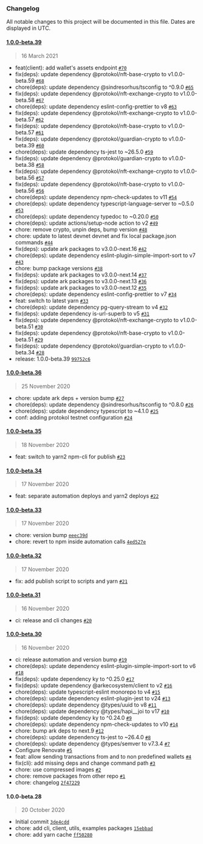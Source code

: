 ### Changelog

All notable changes to this project will be documented in this file. Dates are displayed in UTC.

#### [1.0.0-beta.39](https://github.com/protokol/commons/compare/1.0.0-beta.36...1.0.0-beta.39)

> 16 March 2021

-   feat(client): add wallet's assets endpoint [`#70`](https://github.com/protokol/commons/pull/70)
-   fix(deps): update dependency @protokol/nft-base-crypto to v1.0.0-beta.59 [`#68`](https://github.com/protokol/commons/pull/68)
-   chore(deps): update dependency @sindresorhus/tsconfig to ^0.9.0 [`#65`](https://github.com/protokol/commons/pull/65)
-   fix(deps): update dependency @protokol/nft-exchange-crypto to v1.0.0-beta.58 [`#67`](https://github.com/protokol/commons/pull/67)
-   chore(deps): update dependency eslint-config-prettier to v8 [`#63`](https://github.com/protokol/commons/pull/63)
-   fix(deps): update dependency @protokol/nft-exchange-crypto to v1.0.0-beta.57 [`#62`](https://github.com/protokol/commons/pull/62)
-   fix(deps): update dependency @protokol/nft-base-crypto to v1.0.0-beta.57 [`#61`](https://github.com/protokol/commons/pull/61)
-   fix(deps): update dependency @protokol/guardian-crypto to v1.0.0-beta.39 [`#60`](https://github.com/protokol/commons/pull/60)
-   chore(deps): update dependency ts-jest to ~26.5.0 [`#59`](https://github.com/protokol/commons/pull/59)
-   fix(deps): update dependency @protokol/guardian-crypto to v1.0.0-beta.38 [`#58`](https://github.com/protokol/commons/pull/58)
-   fix(deps): update dependency @protokol/nft-exchange-crypto to v1.0.0-beta.56 [`#57`](https://github.com/protokol/commons/pull/57)
-   fix(deps): update dependency @protokol/nft-base-crypto to v1.0.0-beta.56 [`#56`](https://github.com/protokol/commons/pull/56)
-   chore(deps): update dependency npm-check-updates to v11 [`#54`](https://github.com/protokol/commons/pull/54)
-   chore(deps): update dependency typescript-language-server to ~0.5.0 [`#53`](https://github.com/protokol/commons/pull/53)
-   chore(deps): update dependency typedoc to ~0.20.0 [`#50`](https://github.com/protokol/commons/pull/50)
-   chore(deps): update actions/setup-node action to v2 [`#49`](https://github.com/protokol/commons/pull/49)
-   chore: remove crypto, unpin deps, bump version [`#48`](https://github.com/protokol/commons/pull/48)
-   chore: update to latest devnet devnet and fix local package.json commands [`#44`](https://github.com/protokol/commons/pull/44)
-   fix(deps): update ark packages to v3.0.0-next.16 [`#42`](https://github.com/protokol/commons/pull/42)
-   chore(deps): update dependency eslint-plugin-simple-import-sort to v7 [`#43`](https://github.com/protokol/commons/pull/43)
-   chore: bump package versions [`#38`](https://github.com/protokol/commons/pull/38)
-   fix(deps): update ark packages to v3.0.0-next.14 [`#37`](https://github.com/protokol/commons/pull/37)
-   fix(deps): update ark packages to v3.0.0-next.13 [`#36`](https://github.com/protokol/commons/pull/36)
-   fix(deps): update ark packages to v3.0.0-next.12 [`#35`](https://github.com/protokol/commons/pull/35)
-   chore(deps): update dependency eslint-config-prettier to v7 [`#34`](https://github.com/protokol/commons/pull/34)
-   feat: switch to latest yarn [`#33`](https://github.com/protokol/commons/pull/33)
-   chore(deps): update dependency pg-query-stream to v4 [`#32`](https://github.com/protokol/commons/pull/32)
-   fix(deps): update dependency is-url-superb to v5 [`#31`](https://github.com/protokol/commons/pull/31)
-   fix(deps): update dependency @protokol/nft-exchange-crypto to v1.0.0-beta.51 [`#30`](https://github.com/protokol/commons/pull/30)
-   fix(deps): update dependency @protokol/nft-base-crypto to v1.0.0-beta.51 [`#29`](https://github.com/protokol/commons/pull/29)
-   fix(deps): update dependency @protokol/guardian-crypto to v1.0.0-beta.34 [`#28`](https://github.com/protokol/commons/pull/28)
-   release: 1.0.0-beta.39 [`99752c6`](https://github.com/protokol/commons/commit/99752c6f652d4348110dce68c973fdeac6f47424)

#### [1.0.0-beta.36](https://github.com/protokol/commons/compare/1.0.0-beta.35...1.0.0-beta.36)

> 25 November 2020

-   chore: update ark deps + version bump [`#27`](https://github.com/protokol/commons/pull/27)
-   chore(deps): update dependency @sindresorhus/tsconfig to ^0.8.0 [`#26`](https://github.com/protokol/commons/pull/26)
-   chore(deps): update dependency typescript to ~4.1.0 [`#25`](https://github.com/protokol/commons/pull/25)
-   conf: adding protokol testnet configuration [`#24`](https://github.com/protokol/commons/pull/24)

#### [1.0.0-beta.35](https://github.com/protokol/commons/compare/1.0.0-beta.34...1.0.0-beta.35)

> 18 November 2020

-   feat: switch to yarn2 npm-cli for publish [`#23`](https://github.com/protokol/commons/pull/23)

#### [1.0.0-beta.34](https://github.com/protokol/commons/compare/1.0.0-beta.33...1.0.0-beta.34)

> 17 November 2020

-   feat: separate automation deploys and yarn2 deploys [`#22`](https://github.com/protokol/commons/pull/22)

#### [1.0.0-beta.33](https://github.com/protokol/commons/compare/1.0.0-beta.32...1.0.0-beta.33)

> 17 November 2020

-   chore: version bump [`eeec39d`](https://github.com/protokol/commons/commit/eeec39d85b5271f4e98e391d4031824b3f2e7ce2)
-   chore: revert to npm inside automation calls [`4ed527e`](https://github.com/protokol/commons/commit/4ed527eca319a2405c85dcd7da77a6ba3dd61836)

#### [1.0.0-beta.32](https://github.com/protokol/commons/compare/1.0.0-beta.31...1.0.0-beta.32)

> 17 November 2020

-   fix: add publish script to scripts and yarn [`#21`](https://github.com/protokol/commons/pull/21)

#### [1.0.0-beta.31](https://github.com/protokol/commons/compare/1.0.0-beta.30...1.0.0-beta.31)

> 16 November 2020

-   ci: release and cli changes [`#20`](https://github.com/protokol/commons/pull/20)

#### [1.0.0-beta.30](https://github.com/protokol/commons/compare/1.0.0-beta.28...1.0.0-beta.30)

> 16 November 2020

-   ci: release automation and version bump [`#19`](https://github.com/protokol/commons/pull/19)
-   chore(deps): update dependency eslint-plugin-simple-import-sort to v6 [`#18`](https://github.com/protokol/commons/pull/18)
-   fix(deps): update dependency ky to ^0.25.0 [`#17`](https://github.com/protokol/commons/pull/17)
-   fix(deps): update dependency @arkecosystem/client to v2 [`#16`](https://github.com/protokol/commons/pull/16)
-   chore(deps): update typescript-eslint monorepo to v4 [`#15`](https://github.com/protokol/commons/pull/15)
-   chore(deps): update dependency eslint-plugin-jest to v24 [`#13`](https://github.com/protokol/commons/pull/13)
-   chore(deps): update dependency @types/uuid to v8 [`#11`](https://github.com/protokol/commons/pull/11)
-   chore(deps): update dependency @types/hapi\_\_joi to v17 [`#10`](https://github.com/protokol/commons/pull/10)
-   fix(deps): update dependency ky to ^0.24.0 [`#9`](https://github.com/protokol/commons/pull/9)
-   chore(deps): update dependency npm-check-updates to v10 [`#14`](https://github.com/protokol/commons/pull/14)
-   chore: bump ark deps to next.9 [`#12`](https://github.com/protokol/commons/pull/12)
-   chore(deps): update dependency ts-jest to ~26.4.0 [`#8`](https://github.com/protokol/commons/pull/8)
-   chore(deps): update dependency @types/semver to v7.3.4 [`#7`](https://github.com/protokol/commons/pull/7)
-   Configure Renovate [`#5`](https://github.com/protokol/commons/pull/5)
-   feat: allow sending transactions from and to non predefined wallets [`#4`](https://github.com/protokol/commons/pull/4)
-   fix(cli): add missing deps and change command path [`#3`](https://github.com/protokol/commons/pull/3)
-   chore: use compressed images [`#2`](https://github.com/protokol/commons/pull/2)
-   chore: remove packages from other repo [`#1`](https://github.com/protokol/commons/pull/1)
-   chore: changelog [`2f47229`](https://github.com/protokol/commons/commit/2f472299cc2a3d5ad6241756618079d74dea9dc2)

#### 1.0.0-beta.28

> 20 October 2020

-   Initial commit [`3de4cdd`](https://github.com/protokol/commons/commit/3de4cdd22ac02ef72e8a4ab878db252e6fb2b1e0)
-   chore: add cli, client, utils, examples packages [`15ebbad`](https://github.com/protokol/commons/commit/15ebbadeb5bfb9d73c93d32512092c2cad2d52f7)
-   chore: add yarn cache [`ff50280`](https://github.com/protokol/commons/commit/ff50280487718f26c58e6351d952bba2138282fe)
